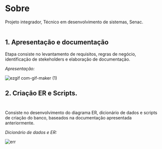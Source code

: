 # Sobre
Projeto integrador, Técnico em desenvolvimento de sistemas, Senac.<br><br>
 ## 1. Apresentação e documentação
Etapa consiste no levantamento de requisitos, regras de negócio, identificação de stekeholders e elaboração de documentação.<br>

*Apresentação:*<br>

![ezgif com-gif-maker (1)](https://user-images.githubusercontent.com/92229120/176977772-b74fc43b-3f43-44f3-8929-89f206ccd511.gif)
## 2. Criação ER e Scripts.<br><br>
Consiste no desenvolvimento do diagrama ER, dicionário de dados e scripts de criação do banco, baseados na documentação apresentada anteriormente.<br>

*Dicionário de dados e ER:*<br>

![err](https://user-images.githubusercontent.com/92229120/186045444-1a215416-a086-45dc-a928-43f323db21c0.gif)
